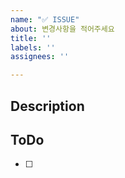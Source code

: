 ```yaml
---
name: "✅ ISSUE"
about: 변경사항을 적어주세요
title: ''
labels: ''
assignees: ''

---
```


## Description

## ToDo
- [ ]
